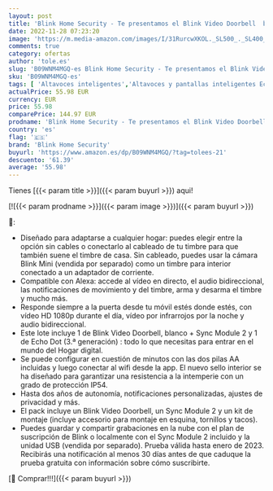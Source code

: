 ```yaml
---
layout: post
title: 'Blink Home Security - Te presentamos el Blink Video Doorbell  blanco  compatible con Alexa + Sync Module 2 + Echo Dot  3.ª generación   Tela de color antracita - Kit de inicio de Hogar digital'
date: 2022-11-28 07:23:20
image: 'https://m.media-amazon.com/images/I/31RurcwXKOL._SL500_._SL400_.jpg'
comments: true
category: ofertas
author: 'tole.es'
slug: 'B09WNM4MGQ-es Blink Home Security - Te presentamos el Blink Video...'
sku: 'B09WNM4MGQ-es'
tags: [ 'Altavoces inteligentes','Altavoces y pantallas inteligentes Echo','Bricolaje y herramientas','Dispositivos Amazon','Dispositivos Amazon y Accesorios','Instalación eléctrica','Interfonos','Paquetes de dispositivos','Prevención y seguridad','Seguridad e iluminación para hogar inteligente','Sensores de movimiento','Sistemas de seguridad para el hogar','Timbres con vídeo','Timbres y campanas','alexa','blink home security','🇪🇸', ]
actualPrice: 55.98 EUR
currency: EUR
price: 55.98
comparePrice: 144.97 EUR
prodname: 'Blink Home Security - Te presentamos el Blink Video Doorbell  blanco  compatible con Alexa + Sync Module 2 + Echo Dot  3.ª generación   Tela de color antracita - Kit de inicio de Hogar digital'
country: 'es'
flag: '🇪🇸'
brand: 'Blink Home Security'
buyurl: 'https://www.amazon.es/dp/B09WNM4MGQ/?tag=tolees-21'
descuento: '61.39'
average: '55.98'
---
```


Tienes [{{< param title >}}]({{< param buyurl >}}) aqui!

[![{{< param prodname >}}]({{< param image >}})]({{< param buyurl >}})

🔎:

- Diseñado para adaptarse a cualquier hogar: puedes elegir entre la opción sin cables o conectarlo al cableado de tu timbre para que también suene el timbre de casa. Sin cableado, puedes usar la cámara Blink Mini (vendida por separado) como un timbre para interior conectado a un adaptador de corriente.
- Compatible con Alexa: accede al vídeo en directo, el audio bidireccional, las notificaciones de movimiento y del timbre, arma y desarma el timbre y mucho más.
- Responde siempre a la puerta desde tu móvil estés donde estés, con vídeo HD 1080p durante el día, vídeo por infrarrojos por la noche y audio bidireccional.
- Este lote incluye 1 de Blink Video Doorbell, blanco + Sync Module 2 y 1 de Echo Dot (3.ª generación) : todo lo que necesitas para entrar en el mundo del Hogar digital.
- Se puede configurar en cuestión de minutos con las dos pilas AA incluidas y luego conectar al wifi desde la app. El nuevo sello interior se ha diseñado para garantizar una resistencia a la intemperie con un grado de protección IP54.
- Hasta dos años de autonomía, notificaciones personalizadas, ajustes de privacidad y más.
- El pack incluye un Blink Video Doorbell, un Sync Module 2 y un kit de montaje (incluye accesorio para montaje en esquina, tornillos y tacos).
- Puedes guardar y compartir grabaciones en la nube con el plan de suscripción de Blink o localmente con el Sync Module 2 incluido y la unidad USB (vendida por separado). Prueba válida hasta enero de 2023. Recibirás una notificación al menos 30 días antes de que caduque la prueba gratuita con información sobre cómo suscribirte.

[🛒 Comprar!!!]({{< param buyurl >}})
